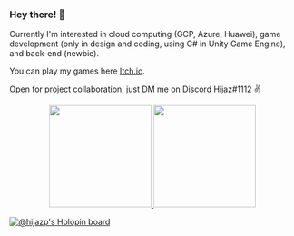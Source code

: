 ### Hey there! 👋

Currently I'm interested in cloud computing (GCP, Azure, Huawei), game development (only in design and coding, using C# in Unity Game Engine), and back-end (newbie).

You can play my games here [Itch.io](https://hijaz.itch.io/).

Open for project collaboration, just DM me on Discord Hijaz#1112 ✌️

<!--
- 🔭 I’m currently working on ...
- 🌱 I’m currently learning ...
- 👯 I’m looking to collaborate on ...
- 🤔 I’m looking for help with ...
- 💬 Ask me about ...
- 📫 How to reach me: ...
- 😄 Pronouns: ...
- ⚡ Fun fact: ...
-->

<p align="center">
<a href="https://github.com/HijazP">
  <img height="180em" src="https://github-readme-stats-eight-theta.vercel.app/api?username=HijazP&show_icons=true&theme=midnight-purple&include_all_commits=true&count_private=true"/>
  <img height="180em" src="https://github-readme-stats.vercel.app/api/top-langs/?username=HijazP&langs_count=3&theme=midnight-purple"/>
</a>
</p>

[![@hijazp's Holopin board](https://holopin.io/api/user/board?user=hijazp)](https://holopin.io/@hijazp)
